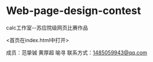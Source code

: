 # Web-page-design-contest
calc工作室--苏应院级网页比赛作品

<首页在index.html中打开>

成员：范挚铖 黄厚超 喻寻
联系方式：1485059943@qq.com
